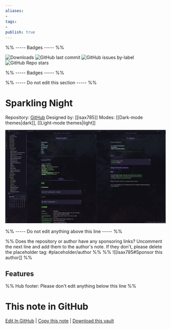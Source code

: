 ```yaml
---
aliases:
- 
tags: 
- 
publish: true
---
```


%% ----- Badges ----- %%

![Downloads](https://img.shields.io/badge/downloads-4382-573E7A?style=for-the-badge&logo=)
![GitHub last commit](https://img.shields.io/github/last-commit/isax785/obsidian-sparkling-night?color=573E7A&label=last%20update&logo=github&style=for-the-badge)
![GitHub issues by-label](https://img.shields.io/github/issues/isax785/obsidian-sparkling-night/help%20wanted?color=573E7A&logo=github&style=for-the-badge) 
![GitHub Repo stars](https://img.shields.io/github/stars/isax785/obsidian-sparkling-night?color=573E7A&logo=github&style=for-the-badge)

%% ----- Badges ----- %%

%% ----- Do not edit this section ----- %%

# Sparkling Night

Repository: [GitHub](https://github.com/isax785/obsidian-sparkling-night)
Designed by: [[isax785]]
Modes: [[Dark-mode themes|dark]], [[Light-mode themes|light]]



![screenshot](https://github.com/isax785/obsidian-sparkling-night/raw/HEAD/img/sparkling_night.png)

%% ----- Do not edit anything above this line ----- %% 

%% Does the repository or author have any sponsoring links? Uncomment the next line and add them to the author's note. If they don't, please delete the placeholder tag: #placeholder/author %%
%% ![[isax785#Sponsor this author]] %%


## Features



%% Hub footer: Please don't edit anything below this line %%

# This note in GitHub

<span class="git-footer">[Edit In GitHub](https://github.dev/obsidian-community/obsidian-hub/blob/main/02%20-%20Community%20Expansions/02.05%20All%20Community%20Expansions/Themes/Sparkling%20Night.md "git-hub-edit-note") | [Copy this note](https://raw.githubusercontent.com/obsidian-community/obsidian-hub/main/02%20-%20Community%20Expansions/02.05%20All%20Community%20Expansions/Themes/Sparkling%20Night.md "git-hub-copy-note") | [Download this vault](https://github.com/obsidian-community/obsidian-hub/archive/refs/heads/main.zip "git-hub-download-vault") </span>
